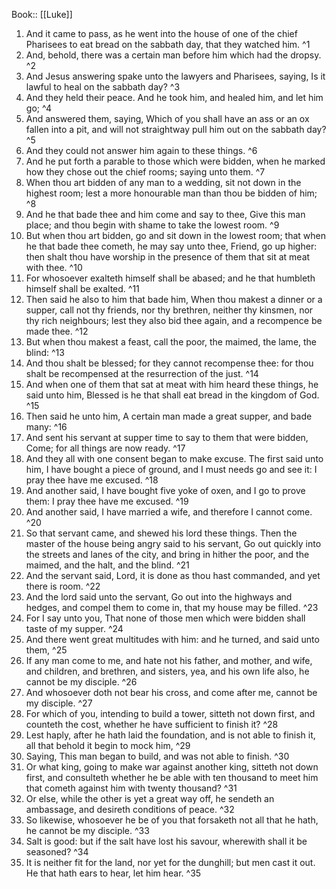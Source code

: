  Book:: [[Luke]]
 1. And it came to pass, as he went into the house of one of the chief Pharisees to eat bread on the sabbath day, that they watched him. ^1
 2. And, behold, there was a certain man before him which had the dropsy. ^2
 3. And Jesus answering spake unto the lawyers and Pharisees, saying, Is it lawful to heal on the sabbath day? ^3
 4. And they held their peace. And he took him, and healed him, and let him go; ^4
 5. And answered them, saying, Which of you shall have an ass or an ox fallen into a pit, and will not straightway pull him out on the sabbath day? ^5
 6. And they could not answer him again to these things. ^6
 7. And he put forth a parable to those which were bidden, when he marked how they chose out the chief rooms; saying unto them. ^7
 8. When thou art bidden of any man to a wedding, sit not down in the highest room; lest a more honourable man than thou be bidden of him; ^8
 9. And he that bade thee and him come and say to thee, Give this man place; and thou begin with shame to take the lowest room. ^9
 10. But when thou art bidden, go and sit down in the lowest room; that when he that bade thee cometh, he may say unto thee, Friend, go up higher: then shalt thou have worship in the presence of them that sit at meat with thee. ^10
 11. For whosoever exalteth himself shall be abased; and he that humbleth himself shall be exalted. ^11
 12. Then said he also to him that bade him, When thou makest a dinner or a supper, call not thy friends, nor thy brethren, neither thy kinsmen, nor thy rich neighbours; lest they also bid thee again, and a recompence be made thee. ^12
 13. But when thou makest a feast, call the poor, the maimed, the lame, the blind: ^13
 14. And thou shalt be blessed; for they cannot recompense thee: for thou shalt be recompensed at the resurrection of the just. ^14
 15. And when one of them that sat at meat with him heard these things, he said unto him, Blessed is he that shall eat bread in the kingdom of God. ^15
 16. Then said he unto him, A certain man made a great supper, and bade many: ^16
 17. And sent his servant at supper time to say to them that were bidden, Come; for all things are now ready. ^17
 18. And they all with one consent began to make excuse. The first said unto him, I have bought a piece of ground, and I must needs go and see it: I pray thee have me excused. ^18
 19. And another said, I have bought five yoke of oxen, and I go to prove them: I pray thee have me excused. ^19
 20. And another said, I have married a wife, and therefore I cannot come. ^20
 21. So that servant came, and shewed his lord these things. Then the master of the house being angry said to his servant, Go out quickly into the streets and lanes of the city, and bring in hither the poor, and the maimed, and the halt, and the blind. ^21
 22. And the servant said, Lord, it is done as thou hast commanded, and yet there is room. ^22
 23. And the lord said unto the servant, Go out into the highways and hedges, and compel them to come in, that my house may be filled. ^23
 24. For I say unto you, That none of those men which were bidden shall taste of my supper. ^24
 25. And there went great multitudes with him: and he turned, and said unto them, ^25
 26. If any man come to me, and hate not his father, and mother, and wife, and children, and brethren, and sisters, yea, and his own life also, he cannot be my disciple. ^26
 27. And whosoever doth not bear his cross, and come after me, cannot be my disciple. ^27
 28. For which of you, intending to build a tower, sitteth not down first, and counteth the cost, whether he have sufficient to finish it? ^28
 29. Lest haply, after he hath laid the foundation, and is not able to finish it, all that behold it begin to mock him, ^29
 30. Saying, This man began to build, and was not able to finish. ^30
 31. Or what king, going to make war against another king, sitteth not down first, and consulteth whether he be able with ten thousand to meet him that cometh against him with twenty thousand? ^31
 32. Or else, while the other is yet a great way off, he sendeth an ambassage, and desireth conditions of peace. ^32
 33. So likewise, whosoever he be of you that forsaketh not all that he hath, he cannot be my disciple. ^33
 34. Salt is good: but if the salt have lost his savour, wherewith shall it be seasoned? ^34
 35. It is neither fit for the land, nor yet for the dunghill; but men cast it out. He that hath ears to hear, let him hear. ^35
